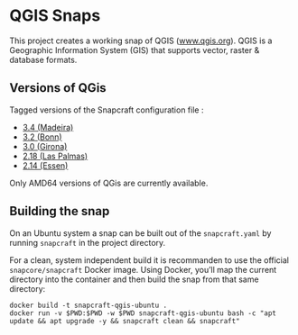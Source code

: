 # QGIS Snaps

This project creates a working snap of QGIS (www.qgis.org).
QGIS is a Geographic Information System (GIS) that supports vector, raster & database formats.

## Versions of QGis

Tagged versions of the Snapcraft configuration file :

* [3.4 (Madeira)](https://github.com/tramebleue/qgis-snaps)
* [3.2 (Bonn)](https://github.com/tramebleue/qgis-snaps/tree/3.2.2)
* [3.0 (Girona)](https://github.com/tramebleue/qgis-snaps/tree/3.0.0)
* [2.18 (Las Palmas)](https://github.com/tramebleue/qgis-snaps/tree/2.18.15)
* [2.14 (Essen)](https://github.com/tramebleue/qgis-snaps/tree/2.14.22)

Only AMD64 versions of QGis are currently available.

## Building the snap

On an Ubuntu system a snap can be built out of the `snapcraft.yaml` by running `snapcraft` in the project directory.

For a clean, system independent build it is recommanden to use the official `snapcore/snapcraft` Docker image.
Using Docker, you’ll map the current directory into the container and then build the snap from that same directory:

```
docker build -t snapcraft-qgis-ubuntu .
docker run -v $PWD:$PWD -w $PWD snapcraft-qgis-ubuntu bash -c "apt update && apt upgrade -y && snapcraft clean && snapcraft"
```
